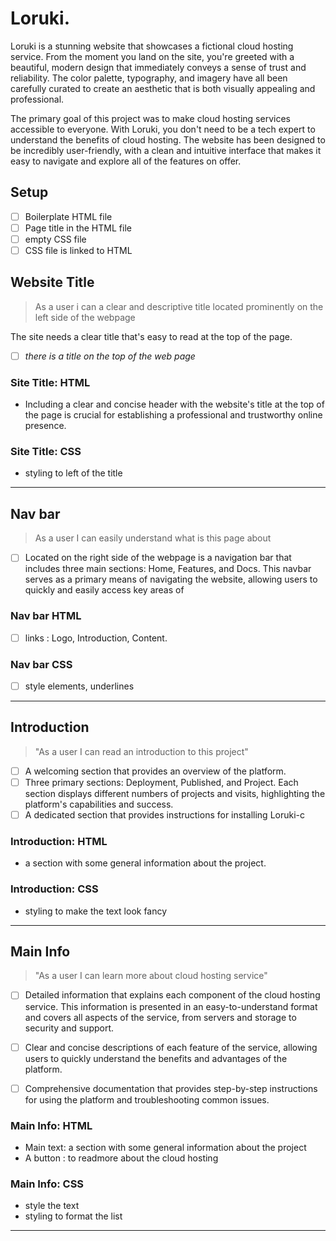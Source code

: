# Loruki.

Loruki is a stunning website that showcases a fictional cloud hosting service. From the moment you land on the site, you're greeted with a beautiful, modern design that immediately conveys a sense of trust and reliability. The color palette, typography, and imagery have all been carefully curated to create an aesthetic that is both visually appealing and professional.

The primary goal of this project was to make cloud hosting services accessible to everyone. With Loruki, you don't need to be a tech expert to understand the benefits of cloud hosting. The website has been designed to be incredibly user-friendly, with a clean and intuitive interface that makes it easy to navigate and explore all of the features on offer.

## Setup

- [ ] Boilerplate HTML file
- [ ] Page title in the HTML file
- [ ] empty CSS file
- [ ] CSS file is linked to HTML

## Website Title
> As a user i can a clear and descriptive title located prominently on the left side of the webpage

The site needs a clear title that's easy to read at the top of the page.

- [ ] _there is a title on the top of the web page_

### Site Title: HTML

- Including a clear and concise header with the website's title at the top of the page is crucial for establishing a professional and trustworthy online presence.

### Site Title: CSS

- styling to left of the title

---

## Nav bar

> As a user I can easily understand what is this page about

- [ ] Located on the right side of the webpage is a navigation bar that includes three main sections: Home, Features, and Docs. This navbar serves as a primary means of navigating the website, allowing users to quickly and easily access key areas of 

### Nav bar HTML

- [ ] links : Logo, Introduction, Content.

### Nav bar CSS

- [ ] style elements, underlines

---

## Introduction
> "As a user I can read an introduction to this project"

- [ ] A welcoming section that provides an overview of the platform.
- [ ] Three primary sections: Deployment, Published, and Project. Each section displays different numbers of projects and visits, highlighting the platform's capabilities and success.
- [ ] A dedicated section that provides instructions for installing Loruki-c

### Introduction: HTML

- a section with some general information about the project.

### Introduction: CSS

- styling to make the text look fancy

---

## Main Info

> "As a user I can learn more about cloud hosting service"

- [ ] Detailed information that explains each component of the cloud hosting service. This information is presented in an easy-to-understand format and covers all aspects of the service, from servers and storage to security and support.

- [ ] Clear and concise descriptions of each feature of the service, allowing users to quickly understand the benefits and advantages of the platform.

- [ ] Comprehensive documentation that provides step-by-step instructions for using the platform and troubleshooting common issues.


### Main Info: HTML

- Main text: a section with some general information about the project
- A button : to readmore about the cloud hosting

### Main Info: CSS

- style the text
- styling to format the list

---